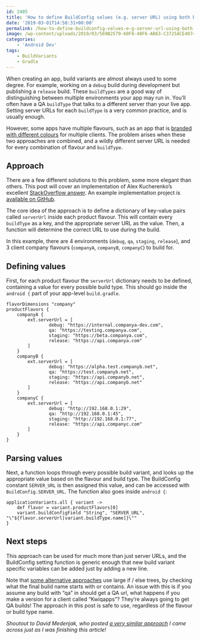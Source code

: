 ```yaml
---
id: 2405
title: 'How to define BuildConfig values (e.g. server URL) using both build flavor and build type'
date: '2019-03-01T14:58:31+00:00'
permalink: /how-to-define-buildconfig-values-e-g-server-url-using-both-build-flavor-and-build-type/
image: /wp-content/uploads/2019/03/569B2579-60F8-48F6-AB63-C3725ACE4074.png.jpg
categories:
    - 'Android Dev'
tags:
    - BuildVariants
    - Gradle
---
```


When creating an app, build variants are almost always used to some degree. For example, working on a `debug` build during development but publishing a `release` build. These `buildTypes` are a good way of distinguishing between multiple environments your app may run in. You’ll often have a QA `buildType` that talks to a different server than your live app. Setting server URLs for each `buildType` is a very common practice, and is usually enough.

However, some apps have multiple flavours, such as an app that is [branded with different colours](/how-to-handle-colours-logically-in-a-multi-flavour-android-app/) for multiple clients. The problem arises when these two approaches are combined, and a wildly different server URL is needed for every combination of flavour and `buildType`.

## Approach

There are a few different solutions to this problem, some more elegant than others. This post will cover an implementation of Alex Kucherenko’s excellent [StackOverflow answer](https://stackoverflow.com/a/47199250). An example implementation project is [available on GitHub](https://github.com/JakeSteam/CombinedBuildConfigVariables).

The core idea of the approach is to define a dictionary of key-value pairs called `serverUrl` inside each product flavour. This will contain every `buildType` as a key, and the appropriate server URL as the value. Then, a function will determine the correct URL to use during the build.

In this example, there are 4 environments (`debug`, `qa`, `staging`, `release`), and 3 client company flavours (`companyA`, `companyB`, `companyC`) to build for.

## Defining values

First, for each product flavour the `serverUrl` dictionary needs to be defined, containing a value for every possible build type. This should go inside the `android {` part of your app-level `build.gradle`.

```
flavorDimensions "company"
productFlavors {
    companyA {
        ext.serverUrl = [
                debug: "https://internal.companya-dev.com",
                qa: "https://testing.companya.com",
                staging: "https://beta.companya.com",
                release: "https://api.companya.com"
        ]
    }
    companyB {
        ext.serverUrl = [
                debug: "https://alpha.test.companyb.net",
                qa: "https://test.companyb.net",
                staging: "https://api.companyb.net",
                release: "https://api.companyb.net"
        ]
    }
    companyC {
        ext.serverUrl = [
                debug: "http://192.168.0.1:29",
                qa: "http://192.168.0.1:45",
                staging: "http://192.168.0.1:77",
                release: "https://api.companyc.com"
        ]
    }
}
```

## Parsing values

Next, a function loops through every possible build variant, and looks up the appropriate value based on the flavour and build type. The BuildConfig constant `SERVER_URL` is then assigned this value, and can be accessed with `BuildConfig.SERVER_URL`. The function also goes inside `android {`:

```
applicationVariants.all { variant ->
    def flavor = variant.productFlavors[0]
    variant.buildConfigField "String", "SERVER_URL", "\"${flavor.serverUrl[variant.buildType.name]}\""
}
```

## Next steps

This approach can be used for much more than just server URLs, and the BuildConfig setting function is generic enough that new build variant specific variables can be added just by adding a new line.

Note that [some alternative approaches](https://stackoverflow.com/a/30486355) use large if / else trees, by checking what the final build name starts with or contains. An issue with this is if you assume any build with “qa” in should get a QA url, what happens if you make a version for a client called “Kwiqapps”? They’re always going to get QA builds! The approach in this post is safe to use, regardless of the flavour or build type name.

*Shoutout to David Medenjak, who posted [a very similar approach](https://blog.davidmedenjak.com/android/2016/11/09/build-variants.html) I came across just as I was finishing this article!*